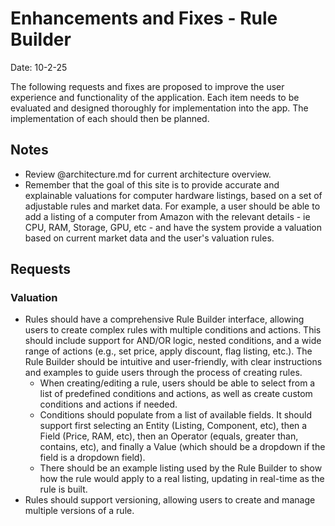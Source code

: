# Enhancements and Fixes - Rule Builder

Date: 10-2-25

The following requests and fixes are proposed to improve the user experience and functionality of the application. Each item needs to be evaluated and designed thoroughly for implementation into the app. The implementation of each should then be planned.

## Notes

- Review @architecture.md for current architecture overview.
- Remember that the goal of this site is to provide accurate and explainable valuations for computer hardware listings, based on a set of adjustable rules and market data. For example, a user should be able to add a listing of a computer from Amazon with the relevant details - ie CPU, RAM, Storage, GPU, etc - and have the system provide a valuation based on current market data and the user's valuation rules. 

## Requests

### Valuation

- Rules should have a comprehensive Rule Builder interface, allowing users to create complex rules with multiple conditions and actions. This should include support for AND/OR logic, nested conditions, and a wide range of actions (e.g., set price, apply discount, flag listing, etc.). The Rule Builder should be intuitive and user-friendly, with clear instructions and examples to guide users through the process of creating rules.
    - When creating/editing a rule, users should be able to select from a list of predefined conditions and actions, as well as create custom conditions and actions if needed.
    - Conditions should populate from a list of available fields. It should support first selecting an Entity (Listing, Component, etc), then a Field (Price, RAM, etc), then an Operator (equals, greater than, contains, etc), and finally a Value (which should be a dropdown if the field is a dropdown field).
    - There should be an example listing used by the Rule Builder to show how the rule would apply to a real listing, updating in real-time as the rule is built.
- Rules should support versioning, allowing users to create and manage multiple versions of a rule.
